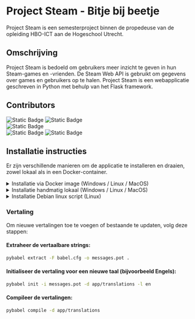 

# Project Steam - Bitje bij beetje  

Project Steam is een semesterproject binnen de propedeuse van de opleiding HBO-ICT aan de Hogeschool Utrecht.

## Omschrijving
Project Steam is bedoeld om gebruikers meer inzicht te geven in hun Steam-games en -vrienden.
De Steam Web API is gebruikt om gegevens over games en gebruikers op te halen.
Project Steam is een webapplicatie geschreven in Python met behulp van het Flask framework. 

## Contributors
![Static Badge](https://img.shields.io/badge/AI:-%20Kevin%20Makkink:%20Kevin%20(1877413)-8A2BE2) 
![Static Badge](https://img.shields.io/badge/TI:-%20Max%20Remmerswaal:%20Max%20(1886518)-8A2BE2) <br>
![Static Badge](https://img.shields.io/badge/SD%20UI/UX%20:-%20Max%20Arink:%20MaxBox10%20(1886710)-8A2BE2) <br>
![Static Badge](https://img.shields.io/badge/SD%20%20Backend%20:-%20Zaid%20Al%20Abbasy:%20zezo%20(1767972)-8A2BE2) 
![Static Badge](https://img.shields.io/badge/CSC:-%20Alberto%20van%20Eckeveld:%20AlbertoVE%20(1876166)-8A2BE2) 

## Installatie instructies
Er zijn verschillende manieren om de applicatie te installeren en draaien, zowel lokaal als in een Docker-container.

<details><summary>Installatie via Docker image (Windows / Linux / MacOS)</summary>

#### Na het clonen van de repository, volg deze stappen om de omgeving op te zetten en de applicatie te draaien in een Docker-container:  

#### Bouw de Docker image:  
```sh
docker build -t steam-project .
```
#### Draai de Docker container:  
```sh
docker run -d -p 5000:5000 --name steam-project--prod steam-project
```
Met deze instructies kun je de applicatie eenvoudig opzetten en draaien, zowel lokaal als in een Docker-container.

</details>

<details><summary>Installatie handmatig lokaal (Windows / Linux / MacOS)</summary>

#### Na het clonen van de repository, volg deze stappen om de omgeving op te zetten en de applicatie lokaal te draaien:

#### 1: Maak een virtuele omgeving aan:
```sh
   python -m venv .venv
```

#### 2: Activeer de virtuele omgeving:  
Voor Linux/macOS:
```sh
source .venv/bin/activate
```
Voor Windows:
```sh
.venv\Scripts\activate
```
#### 3: Installeer de vereiste Python-pakketten:  
```sh
pip install -r requirements.txt
```
#### 4: Compileer de vertalingen:  
```sh
pybabel compile -d app/translations
```
#### 5: Start de Flask-applicatie:  
```sh
flask run --host=0.0.0.0 --debug
```
Met deze stappen kun je de applicatie lokaal opzetten en draaien.

</details>

<details><summary>Installatie Debian linux script (Linux)</summary>

#### Er is een installatie script beschikbaar voor ***Debian Systemen*** om de applicatie eenvoudig op te zetten en draaien in docker.
Om de applicatie te installeren en draaien, volg deze stappen om het installatie script te downloaden en uit te voeren:

#### 1: Instaleer eerst het installatie script:
```sh
curl -L  https://raw.githubusercontent.com/AlbertovanEckeveld/steam/refs/heads/main/setup.sh?token=GHSAT0AAAAAAC3TTZVNSOQX3KYJJ3R2DSBGZ23OKPA -o setup.sh
```
#### 2: Maak het script uitvoerbaar en voer het uit:
```sh
sudo chmod a+x setup.sh && sudo ./setup.sh
```
</details>

### Vertaling
Om nieuwe vertalingen toe te voegen of bestaande te updaten, volg deze stappen:  

#### Extraheer de vertaalbare strings: 
```sh
pybabel extract -F babel.cfg -o messages.pot .
```
#### Initialiseer de vertaling voor een nieuwe taal (bijvoorbeeld Engels): 
```sh
pybabel init -i messages.pot -d app/translations -l en
```
#### Compileer de vertalingen:  
```sh
pybabel compile -d app/translations
```
